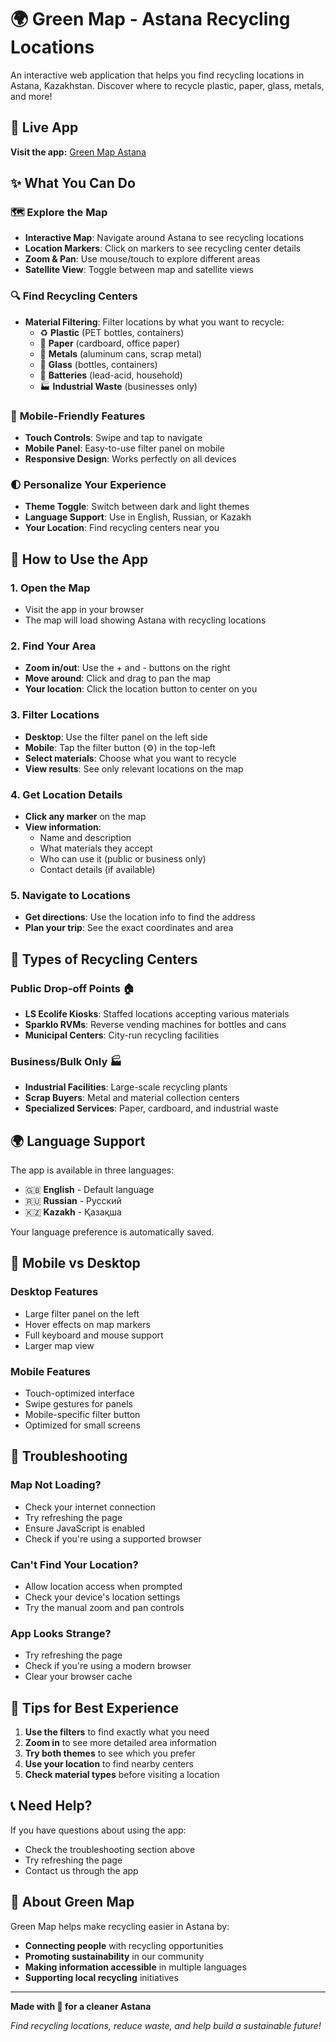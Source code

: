 # 🌍 Green Map - Astana Recycling Locations

An interactive web application that helps you find recycling locations in Astana, Kazakhstan. Discover where to recycle plastic, paper, glass, metals, and more!

## 🚀 Live App

**Visit the app:** [Green Map Astana](https://greenmap-astana.vercel.app/)

## ✨ What You Can Do

### 🗺️ **Explore the Map**
- **Interactive Map**: Navigate around Astana to see recycling locations
- **Location Markers**: Click on markers to see recycling center details
- **Zoom & Pan**: Use mouse/touch to explore different areas
- **Satellite View**: Toggle between map and satellite views

### 🔍 **Find Recycling Centers**
- **Material Filtering**: Filter locations by what you want to recycle:
  - ♻️ **Plastic** (PET bottles, containers)
  - 📄 **Paper** (cardboard, office paper)
  - 🥫 **Metals** (aluminum cans, scrap metal)
  - 🍾 **Glass** (bottles, containers)
  - 🔋 **Batteries** (lead-acid, household)
  - 🏭 **Industrial Waste** (businesses only)

### 📱 **Mobile-Friendly Features**
- **Touch Controls**: Swipe and tap to navigate
- **Mobile Panel**: Easy-to-use filter panel on mobile
- **Responsive Design**: Works perfectly on all devices

### 🌓 **Personalize Your Experience**
- **Theme Toggle**: Switch between dark and light themes
- **Language Support**: Use in English, Russian, or Kazakh
- **Your Location**: Find recycling centers near you

## 🎯 How to Use the App

### 1. **Open the Map**
- Visit the app in your browser
- The map will load showing Astana with recycling locations

### 2. **Find Your Area**
- **Zoom in/out**: Use the + and - buttons on the right
- **Move around**: Click and drag to pan the map
- **Your location**: Click the location button to center on you

### 3. **Filter Locations**
- **Desktop**: Use the filter panel on the left side
- **Mobile**: Tap the filter button (⚙️) in the top-left
- **Select materials**: Choose what you want to recycle
- **View results**: See only relevant locations on the map

### 4. **Get Location Details**
- **Click any marker** on the map
- **View information**:
  - Name and description
  - What materials they accept
  - Who can use it (public or business only)
  - Contact details (if available)

### 5. **Navigate to Locations**
- **Get directions**: Use the location info to find the address
- **Plan your trip**: See the exact coordinates and area

## 🏢 Types of Recycling Centers

### **Public Drop-off Points** 🏠
- **LS Ecolife Kiosks**: Staffed locations accepting various materials
- **Sparklo RVMs**: Reverse vending machines for bottles and cans
- **Municipal Centers**: City-run recycling facilities

### **Business/Bulk Only** 🏭
- **Industrial Facilities**: Large-scale recycling plants
- **Scrap Buyers**: Metal and material collection centers
- **Specialized Services**: Paper, cardboard, and industrial waste

## 🌍 Language Support

The app is available in three languages:
- 🇬🇧 **English** - Default language
- 🇷🇺 **Russian** - Русский
- 🇰🇿 **Kazakh** - Қазақша

Your language preference is automatically saved.

## 📱 Mobile vs Desktop

### **Desktop Features**
- Large filter panel on the left
- Hover effects on map markers
- Full keyboard and mouse support
- Larger map view

### **Mobile Features**
- Touch-optimized interface
- Swipe gestures for panels
- Mobile-specific filter button
- Optimized for small screens

## 🔧 Troubleshooting

### **Map Not Loading?**
- Check your internet connection
- Try refreshing the page
- Ensure JavaScript is enabled
- Check if you're using a supported browser

### **Can't Find Your Location?**
- Allow location access when prompted
- Check your device's location settings
- Try the manual zoom and pan controls

### **App Looks Strange?**
- Try refreshing the page
- Check if you're using a modern browser
- Clear your browser cache

## 🌟 Tips for Best Experience

1. **Use the filters** to find exactly what you need
2. **Zoom in** to see more detailed area information
3. **Try both themes** to see which you prefer
4. **Use your location** to find nearby centers
5. **Check material types** before visiting a location

## 📞 Need Help?

If you have questions about using the app:
- Check the troubleshooting section above
- Try refreshing the page
- Contact us through the app

## 🌱 About Green Map

Green Map helps make recycling easier in Astana by:
- **Connecting people** with recycling opportunities
- **Promoting sustainability** in our community
- **Making information accessible** in multiple languages
- **Supporting local recycling** initiatives

---

**Made with 💚 for a cleaner Astana**

*Find recycling locations, reduce waste, and help build a sustainable future!*